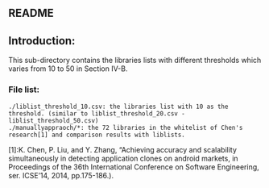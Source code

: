 README
------
## Introduction:  
This sub-directory contains the libraries lists with different thresholds which varies from 10 to 50 in Section IV-B.  

### File list:  
	./liblist_threshold_10.csv: the libraries list with 10 as the threshold. (similar to liblist_threshold_20.csv - liblist_threshold_50.csv)  
	./manuallyappraoch/*: the 72 libraries in the whitelist of Chen's research[1] and comparison results with liblists.  

[1]:K. Chen, P. Liu, and Y. Zhang, “Achieving accuracy and scalability simultaneously in detecting application clones on android markets, in Proceedings of the 36th International Conference on Software Engineering, ser. ICSE’14, 2014, pp.175-186.).  
